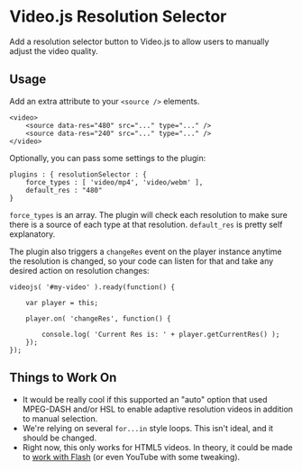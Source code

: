 Video.js Resolution Selector
============================
Add a resolution selector button to Video.js to allow users to manually adjust the video quality.

Usage
-----
Add an extra attribute to your `<source />` elements.

	<video>
		<source data-res="480" src="..." type="..." />
		<source data-res="240" src="..." type="..." />
	</video>

Optionally, you can pass some settings to the plugin:

    plugins : { resolutionSelector : {
    	force_types	: [ 'video/mp4', 'video/webm' ],
    	default_res	: "480"
    }

`force_types` is an array. The plugin will check each resolution to make sure there is a source of each type at that resolution. `default_res` is pretty self explanatory.

The plugin also triggers a `changeRes` event on the player instance anytime the resolution is changed, so your code can listen for that and take any desired action on resolution changes:

	videojs( '#my-video' ).ready(function() {
		
		var player = this;
		
		player.on( 'changeRes', function() {
			
			console.log( 'Current Res is: ' + player.getCurrentRes() );
		});
	});

Things to Work On
-----------------
- It would be really cool if this supported an "auto" option that used MPEG-DASH and/or HSL to enable adaptive resolution videos in addition to manual selection.
- We're relying on several `for...in` style loops. This isn't ideal, and it should be changed.
- Right now, this only works for HTML5 videos. In theory, it could be made to [work with Flash](http://help.videojs.com/discussions/questions/605-advise-for-setting-up-video-quality-resolution-selector#comment_15079585) (or even YouTube with some tweaking).

